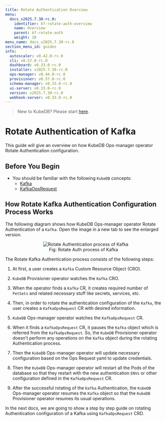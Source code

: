 ```yaml
---
title: Rotate Authentication Overview
menu:
  docs_v2025.7.30-rc.0:
    identifier: kf-rotate-auth-overview
    name: Overview
    parent: kf-rotate-auth
    weight: 10
menu_name: docs_v2025.7.30-rc.0
section_menu_id: guides
info:
  autoscaler: v0.42.0-rc.0
  cli: v0.57.0-rc.0
  dashboard: v0.33.0-rc.0
  installer: v2025.7.30-rc.0
  ops-manager: v0.44.0-rc.0
  provisioner: v0.57.0-rc.0
  schema-manager: v0.33.0-rc.0
  ui-server: v0.33.0-rc.0
  version: v2025.7.30-rc.0
  webhook-server: v0.33.0-rc.0
---
```


> New to KubeDB? Please start [here](/docs/v2025.7.30-rc.0/README).

# Rotate Authentication of Kafka

This guide will give an overview on how KubeDB Ops-manager operator Rotate Authentication configuration.

## Before You Begin

- You should be familiar with the following `KubeDB` concepts:
    - [Kafka](/docs/v2025.7.30-rc.0/guides/kafka/concepts/kafka)
    - [KafkaOpsRequest](/docs/v2025.7.30-rc.0/guides/kafka/concepts/kafkaopsrequest)

## How Rotate Kafka Authentication Configuration Process Works

The following diagram shows how KubeDB Ops-manager operator Rotate Authentication of a `Kafka`. Open the image in a new tab to see the enlarged version.

<figure align="center">
  <img alt="Rotate Authentication process of Kafka" src="/docs/v2025.7.30-rc.0/images/day-2-operation/kafka/kf-rotate-auth.svg">
<figcaption align="center">Fig: Rotate Auth process of Kafka</figcaption>
</figure>

The Rotate Kafka Authentication process consists of the following steps:

1. At first, a user creates a `Kafka` Custom Resource Object (CRO).

2. `KubeDB` Provisioner  operator watches the `Kafka` CRO.

3. When the operator finds a `Kafka` CR, it creates required number of `PetSets` and related necessary stuff like secrets, services, etc.

4. Then, in order to rotate the authentication configuration of the `Kafka`, the user creates a `KafkaOpsRequest` CR with desired information.

5. `KubeDB` Ops-manager operator watches the `KafkaOpsRequest` CR.

6. When it finds a `KafkaOpsRequest` CR, it pauses the `Kafka` object which is referred from the `KafkaOpsRequest`. So, the `KubeDB` Provisioner  operator doesn't perform any operations on the `Kafka` object during the rotating Authentication process.

7. Then the `KubeDB` Ops-manager operator will update necessary configuration based on the Ops Request yaml to update credentials.

8. Then the `KubeDB` Ops-manager operator will restart all the Pods of the database so that they restart with the new authentication `ENVs` or other configuration defined in the `KafkaOpsRequest` CR.

9. After the successful rotating of the `Kafka` Authentication, the `KubeDB` Ops-manager operator resumes the `Kafka` object so that the `KubeDB` Provisioner  operator resumes its usual operations.

In the next docs, we are going to show a step by step guide on rotating Authentication configuration of a Kafka using `KafkaOpsRequest` CRD.
